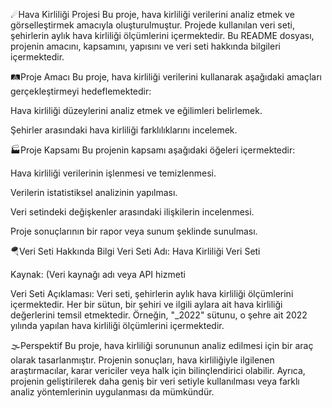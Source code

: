 ☄Hava Kirliliği Projesi
Bu proje, hava kirliliği verilerini analiz etmek ve görselleştirmek amacıyla oluşturulmuştur. Projede kullanılan veri seti, şehirlerin aylık hava kirliliği ölçümlerini içermektedir. Bu README dosyası, projenin amacını, kapsamını, yapısını ve veri seti hakkında bilgileri içermektedir.

🛤Proje Amacı
Bu proje, hava kirliliği verilerini kullanarak aşağıdaki amaçları gerçekleştirmeyi hedeflemektedir:

Hava kirliliği düzeylerini analiz etmek ve eğilimleri belirlemek.

Şehirler arasındaki hava kirliliği farklılıklarını incelemek.

🏭Proje Kapsamı
Bu projenin kapsamı aşağıdaki öğeleri içermektedir:

Hava kirliliği verilerinin işlenmesi ve temizlenmesi.

Verilerin istatistiksel analizinin yapılması.

Veri setindeki değişkenler arasındaki ilişkilerin incelenmesi.

Proje sonuçlarının bir rapor veya sunum şeklinde sunulması.

🪂Veri Seti Hakkında Bilgi
Veri Seti Adı: Hava Kirliliği Veri Seti

Kaynak: (Veri kaynağı adı veya API hizmeti

Veri Seti Açıklaması: Veri seti, şehirlerin aylık hava kirliliği ölçümlerini içermektedir. Her bir sütun, bir şehiri ve ilgili aylara ait hava kirliliği değerlerini temsil etmektedir. Örneğin, "_2022" sütunu, o şehre ait 2022 yılında yapılan hava kirliliği ölçümlerini içermektedir.

🌫Perspektif
Bu proje, hava kirliliği sorununun analiz edilmesi için bir araç olarak tasarlanmıştır. Projenin sonuçları, hava kirliliğiyle ilgilenen araştırmacılar, karar vericiler veya halk için bilinçlendirici olabilir. Ayrıca, projenin geliştirilerek daha geniş bir veri setiyle kullanılması veya farklı analiz yöntemlerinin uygulanması da mümkündür.

